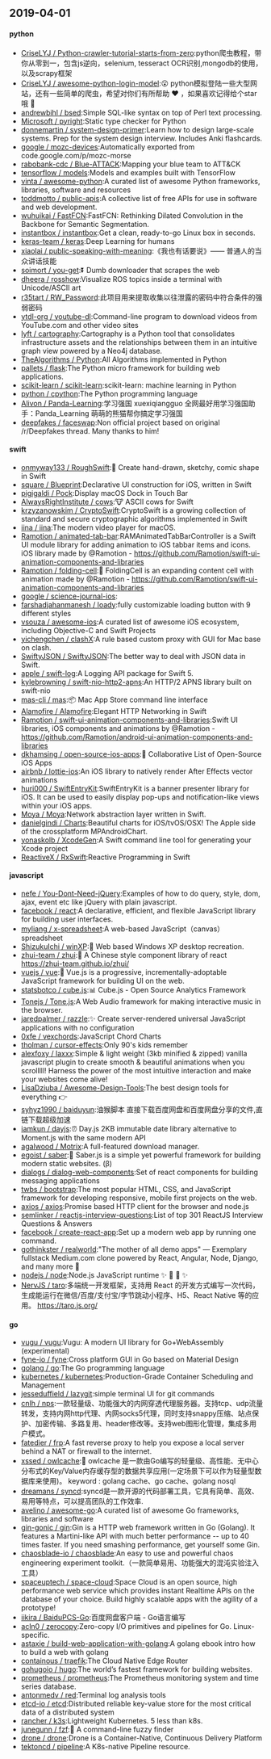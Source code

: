 ## 2019-04-01

#### python
* [CriseLYJ / Python-crawler-tutorial-starts-from-zero](https://github.com/CriseLYJ/Python-crawler-tutorial-starts-from-zero):python爬虫教程，带你从零到一，包含js逆向，selenium, tesseract OCR识别,mongodb的使用，以及scrapy框架
* [CriseLYJ / awesome-python-login-model](https://github.com/CriseLYJ/awesome-python-login-model):😮 python模拟登陆一些大型网站，还有一些简单的爬虫，希望对你们有所帮助 ❤️ ，如果喜欢记得给个star哦 🌟
* [andrewbihl / bsed](https://github.com/andrewbihl/bsed):Simple SQL-like syntax on top of Perl text processing.
* [Microsoft / pyright](https://github.com/Microsoft/pyright):Static type checker for Python
* [donnemartin / system-design-primer](https://github.com/donnemartin/system-design-primer):Learn how to design large-scale systems. Prep for the system design interview. Includes Anki flashcards.
* [google / mozc-devices](https://github.com/google/mozc-devices):Automatically exported from code.google.com/p/mozc-morse
* [rabobank-cdc / Blue-ATTACK](https://github.com/rabobank-cdc/Blue-ATTACK):Mapping your blue team to ATT&CK
* [tensorflow / models](https://github.com/tensorflow/models):Models and examples built with TensorFlow
* [vinta / awesome-python](https://github.com/vinta/awesome-python):A curated list of awesome Python frameworks, libraries, software and resources
* [toddmotto / public-apis](https://github.com/toddmotto/public-apis):A collective list of free APIs for use in software and web development.
* [wuhuikai / FastFCN](https://github.com/wuhuikai/FastFCN):FastFCN: Rethinking Dilated Convolution in the Backbone for Semantic Segmentation.
* [instantbox / instantbox](https://github.com/instantbox/instantbox):Get a clean, ready-to-go Linux box in seconds.
* [keras-team / keras](https://github.com/keras-team/keras):Deep Learning for humans
* [xiaolai / public-speaking-with-meaning](https://github.com/xiaolai/public-speaking-with-meaning):《我也有话要说》—— 普通人的当众讲话技能
* [soimort / you-get](https://github.com/soimort/you-get):⏬ Dumb downloader that scrapes the web
* [dheera / rosshow](https://github.com/dheera/rosshow):Visualize ROS topics inside a terminal with Unicode/ASCII art
* [r35tart / RW_Password](https://github.com/r35tart/RW_Password):此项目用来提取收集以往泄露的密码中符合条件的强弱密码
* [ytdl-org / youtube-dl](https://github.com/ytdl-org/youtube-dl):Command-line program to download videos from YouTube.com and other video sites
* [lyft / cartography](https://github.com/lyft/cartography):Cartography is a Python tool that consolidates infrastructure assets and the relationships between them in an intuitive graph view powered by a Neo4j database.
* [TheAlgorithms / Python](https://github.com/TheAlgorithms/Python):All Algorithms implemented in Python
* [pallets / flask](https://github.com/pallets/flask):The Python micro framework for building web applications.
* [scikit-learn / scikit-learn](https://github.com/scikit-learn/scikit-learn):scikit-learn: machine learning in Python
* [python / cpython](https://github.com/python/cpython):The Python programming language
* [Alivon / Panda-Learning](https://github.com/Alivon/Panda-Learning):学习强国 xuexiqiangguo 全网最好用学习强国助手：Panda_Learning 萌萌的熊猫帮你搞定学习强国
* [deepfakes / faceswap](https://github.com/deepfakes/faceswap):Non official project based on original /r/Deepfakes thread. Many thanks to him!

#### swift
* [onmyway133 / RoughSwift](https://github.com/onmyway133/RoughSwift):🎃 Create hand-drawn, sketchy, comic shape in Swift
* [square / Blueprint](https://github.com/square/Blueprint):Declarative UI construction for iOS, written in Swift
* [pigigaldi / Pock](https://github.com/pigigaldi/Pock):Display macOS Dock in Touch Bar
* [AlwaysRightInstitute / cows](https://github.com/AlwaysRightInstitute/cows):🐮 ASCII cows for Swift
* [krzyzanowskim / CryptoSwift](https://github.com/krzyzanowskim/CryptoSwift):CryptoSwift is a growing collection of standard and secure cryptographic algorithms implemented in Swift
* [iina / iina](https://github.com/iina/iina):The modern video player for macOS.
* [Ramotion / animated-tab-bar](https://github.com/Ramotion/animated-tab-bar):RAMAnimatedTabBarController is a Swift UI module library for adding animation to iOS tabbar items and icons. iOS library made by @Ramotion - https://github.com/Ramotion/swift-ui-animation-components-and-libraries
* [Ramotion / folding-cell](https://github.com/Ramotion/folding-cell):📃 FoldingCell is an expanding content cell with animation made by @Ramotion - https://github.com/Ramotion/swift-ui-animation-components-and-libraries
* [google / science-journal-ios](https://github.com/google/science-journal-ios):
* [farshadjahanmanesh / loady](https://github.com/farshadjahanmanesh/loady):fully customizable loading button with 9 different styles
* [vsouza / awesome-ios](https://github.com/vsouza/awesome-ios):A curated list of awesome iOS ecosystem, including Objective-C and Swift Projects
* [yichengchen / clashX](https://github.com/yichengchen/clashX):A rule based custom proxy with GUI for Mac base on clash.
* [SwiftyJSON / SwiftyJSON](https://github.com/SwiftyJSON/SwiftyJSON):The better way to deal with JSON data in Swift.
* [apple / swift-log](https://github.com/apple/swift-log):A Logging API package for Swift 5.
* [kylebrowning / swift-nio-http2-apns](https://github.com/kylebrowning/swift-nio-http2-apns):An HTTP/2 APNS library built on swift-nio
* [mas-cli / mas](https://github.com/mas-cli/mas):📦 Mac App Store command line interface
* [Alamofire / Alamofire](https://github.com/Alamofire/Alamofire):Elegant HTTP Networking in Swift
* [Ramotion / swift-ui-animation-components-and-libraries](https://github.com/Ramotion/swift-ui-animation-components-and-libraries):Swift UI libraries, iOS components and animations by @Ramotion - https://github.com/Ramotion/android-ui-animation-components-and-libraries
* [dkhamsing / open-source-ios-apps](https://github.com/dkhamsing/open-source-ios-apps):📱 Collaborative List of Open-Source iOS Apps
* [airbnb / lottie-ios](https://github.com/airbnb/lottie-ios):An iOS library to natively render After Effects vector animations
* [huri000 / SwiftEntryKit](https://github.com/huri000/SwiftEntryKit):SwiftEntryKit is a banner presenter library for iOS. It can be used to easily display pop-ups and notification-like views within your iOS apps.
* [Moya / Moya](https://github.com/Moya/Moya):Network abstraction layer written in Swift.
* [danielgindi / Charts](https://github.com/danielgindi/Charts):Beautiful charts for iOS/tvOS/OSX! The Apple side of the crossplatform MPAndroidChart.
* [yonaskolb / XcodeGen](https://github.com/yonaskolb/XcodeGen):A Swift command line tool for generating your Xcode project
* [ReactiveX / RxSwift](https://github.com/ReactiveX/RxSwift):Reactive Programming in Swift

#### javascript
* [nefe / You-Dont-Need-jQuery](https://github.com/nefe/You-Dont-Need-jQuery):Examples of how to do query, style, dom, ajax, event etc like jQuery with plain javascript.
* [facebook / react](https://github.com/facebook/react):A declarative, efficient, and flexible JavaScript library for building user interfaces.
* [myliang / x-spreadsheet](https://github.com/myliang/x-spreadsheet):A web-based JavaScript（canvas） spreadsheet
* [ShizukuIchi / winXP](https://github.com/ShizukuIchi/winXP):🏁 Web based Windows XP desktop recreation.
* [zhui-team / zhui](https://github.com/zhui-team/zhui):🚀 A Chinese style component library of react https://zhui-team.github.io/zhui/
* [vuejs / vue](https://github.com/vuejs/vue):🖖 Vue.js is a progressive, incrementally-adoptable JavaScript framework for building UI on the web.
* [statsbotco / cube.js](https://github.com/statsbotco/cube.js):📊 Cube.js - Open Source Analytics Framework
* [Tonejs / Tone.js](https://github.com/Tonejs/Tone.js):A Web Audio framework for making interactive music in the browser.
* [jaredpalmer / razzle](https://github.com/jaredpalmer/razzle):✨ Create server-rendered universal JavaScript applications with no configuration
* [0xfe / vexchords](https://github.com/0xfe/vexchords):JavaScript Chord Charts
* [tholman / cursor-effects](https://github.com/tholman/cursor-effects):Only 90's kids remember
* [alexfoxy / laxxx](https://github.com/alexfoxy/laxxx):Simple & light weight (3kb minified & zipped) vanilla javascript plugin to create smooth & beautiful animations when you scrolllll! Harness the power of the most intuitive interaction and make your websites come alive!
* [LisaDziuba / Awesome-Design-Tools](https://github.com/LisaDziuba/Awesome-Design-Tools):The best design tools for everything 👉
* [syhyz1990 / baiduyun](https://github.com/syhyz1990/baiduyun):油猴脚本 直接下载百度网盘和百度网盘分享的文件,直链下载超级加速
* [iamkun / dayjs](https://github.com/iamkun/dayjs):⏰ Day.js 2KB immutable date library alternative to Moment.js with the same modern API
* [agalwood / Motrix](https://github.com/agalwood/Motrix):A full-featured download manager.
* [egoist / saber](https://github.com/egoist/saber):🎀 Saber.js is a simple yet powerful framework for building modern static websites. (β)
* [dialogs / dialog-web-components](https://github.com/dialogs/dialog-web-components):Set of react components for building messaging applications
* [twbs / bootstrap](https://github.com/twbs/bootstrap):The most popular HTML, CSS, and JavaScript framework for developing responsive, mobile first projects on the web.
* [axios / axios](https://github.com/axios/axios):Promise based HTTP client for the browser and node.js
* [semlinker / reactjs-interview-questions](https://github.com/semlinker/reactjs-interview-questions):List of top 301 ReactJS Interview Questions & Answers
* [facebook / create-react-app](https://github.com/facebook/create-react-app):Set up a modern web app by running one command.
* [gothinkster / realworld](https://github.com/gothinkster/realworld):"The mother of all demo apps" — Exemplary fullstack Medium.com clone powered by React, Angular, Node, Django, and many more 🏅
* [nodejs / node](https://github.com/nodejs/node):Node.js JavaScript runtime ✨ 🐢 🚀 ✨
* [NervJS / taro](https://github.com/NervJS/taro):多端统一开发框架，支持用 React 的开发方式编写一次代码，生成能运行在微信/百度/支付宝/字节跳动小程序、H5、React Native 等的应用。 https://taro.js.org/

#### go
* [vugu / vugu](https://github.com/vugu/vugu):Vugu: A modern UI library for Go+WebAssembly (experimental)
* [fyne-io / fyne](https://github.com/fyne-io/fyne):Cross platform GUI in Go based on Material Design
* [golang / go](https://github.com/golang/go):The Go programming language
* [kubernetes / kubernetes](https://github.com/kubernetes/kubernetes):Production-Grade Container Scheduling and Management
* [jesseduffield / lazygit](https://github.com/jesseduffield/lazygit):simple terminal UI for git commands
* [cnlh / nps](https://github.com/cnlh/nps):一款轻量级、功能强大的内网穿透代理服务器。支持tcp、udp流量转发，支持内网http代理、内网socks5代理，同时支持snappy压缩、站点保护、加密传输、多路复用、header修改等。支持web图形化管理，集成多用户模式。
* [fatedier / frp](https://github.com/fatedier/frp):A fast reverse proxy to help you expose a local server behind a NAT or firewall to the internet.
* [xssed / owlcache](https://github.com/xssed/owlcache):🦉 owlcache 是一款由Go编写的轻量级、高性能、无中心分布式的Key/Value内存缓存型的数据共享应用(一定场景下可以作为轻量型数据库来使用)。 keyword : golang cache、go cache、golang nosql
* [dreamans / syncd](https://github.com/dreamans/syncd):syncd是一款开源的代码部署工具，它具有简单、高效、易用等特点，可以提高团队的工作效率.
* [avelino / awesome-go](https://github.com/avelino/awesome-go):A curated list of awesome Go frameworks, libraries and software
* [gin-gonic / gin](https://github.com/gin-gonic/gin):Gin is a HTTP web framework written in Go (Golang). It features a Martini-like API with much better performance -- up to 40 times faster. If you need smashing performance, get yourself some Gin.
* [chaosblade-io / chaosblade](https://github.com/chaosblade-io/chaosblade):An easy to use and powerful chaos engineering experiment toolkit.（一款简单易用、功能强大的混沌实验注入工具）
* [spaceuptech / space-cloud](https://github.com/spaceuptech/space-cloud):Space Cloud is an open source, high performance web service which provides instant Realtime APIs on the database of your choice. Build highly scalable apps with the agility of a prototype!
* [iikira / BaiduPCS-Go](https://github.com/iikira/BaiduPCS-Go):百度网盘客户端 - Go语言编写
* [acln0 / zerocopy](https://github.com/acln0/zerocopy):Zero-copy I/O primitives and pipelines for Go. Linux-specific.
* [astaxie / build-web-application-with-golang](https://github.com/astaxie/build-web-application-with-golang):A golang ebook intro how to build a web with golang
* [containous / traefik](https://github.com/containous/traefik):The Cloud Native Edge Router
* [gohugoio / hugo](https://github.com/gohugoio/hugo):The world’s fastest framework for building websites.
* [prometheus / prometheus](https://github.com/prometheus/prometheus):The Prometheus monitoring system and time series database.
* [antonmedv / red](https://github.com/antonmedv/red):Terminal log analysis tools
* [etcd-io / etcd](https://github.com/etcd-io/etcd):Distributed reliable key-value store for the most critical data of a distributed system
* [rancher / k3s](https://github.com/rancher/k3s):Lightweight Kubernetes. 5 less than k8s.
* [junegunn / fzf](https://github.com/junegunn/fzf):🌸 A command-line fuzzy finder
* [drone / drone](https://github.com/drone/drone):Drone is a Container-Native, Continuous Delivery Platform
* [tektoncd / pipeline](https://github.com/tektoncd/pipeline):A K8s-native Pipeline resource.
